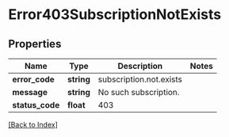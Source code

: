 # Error403SubscriptionNotExists

## Properties

Name | Type | Description | Notes
------------ | ------------- | ------------- | -------------
**error_code** | **string** | subscription.not.exists |
**message** | **string** | No such subscription. |
**status_code** | **float** | 403 |

[[Back to Index]](../index.md)
